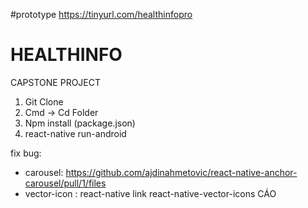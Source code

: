 #prototype
https://tinyurl.com/healthinfopro

# HEALTHINFO
CAPSTONE PROJECT

1. Git Clone
2. Cmd -> Cd Folder
3. Npm install (package.json)
4. react-native run-android

fix bug: 
  + carousel: https://github.com/ajdinahmetovic/react-native-anchor-carousel/pull/1/files
  + vector-icon : react-native link react-native-vector-icons
CÁO
